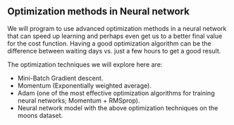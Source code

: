## Optimization methods in Neural network

We will program to use advanced optimization methods in a neural network that can speed up learning and perhaps even get us to a better final value for the cost function. Having a good optimization algorithm can be the difference between waiting days vs. just a few hours to get a good result.

The optimization techniques we will explore here are:
 - Mini-Batch Gradient descent.
 - Momentum (Exponentially weighted average).
 - Adam (one of the most effective optimization algorithms for training neural networks; Momentum + RMSprop).
 - Neural network model with the above optimization techniques on the moons dataset.

